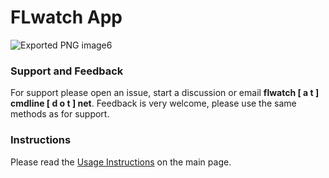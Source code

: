 # FLwatch App #

![Exported PNG image6](https://github.com/user-attachments/assets/68ec6106-4866-442d-8e78-bc80ddba2608)

### Support and Feedback ###
For support please open an issue, start a discussion or email **flwatch [ a t ] cmdline [ d o t ] net**. Feedback is very welcome, please use the same methods as for support.

### Instructions ###
Please read the [Usage Instructions](https://github.com/poml88/FLwatch?tab=readme-ov-file#usage) on the main page.
